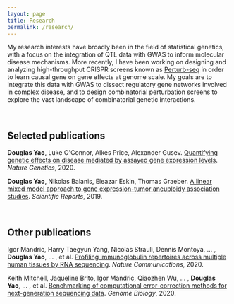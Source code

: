 ```yaml
---
layout: page
title: Research
permalink: /research/
---
```


My research interests have broadly been in the field of statistical genetics, with a focus on the integration of QTL data with GWAS to inform molecular disease mechanisms. More recently, I have been working on designing and analyzing high-throughput CRISPR screens known as [Perturb-seq](https://www.sciencedirect.com/science/article/pii/S0092867416316105?via%3Dihub) in order to learn causal gene on gene effects at genome scale. My goals are to integrate this data with GWAS to dissect regulatory gene networks involved in complex disease, and to design combinatorial perturbation screens to explore the vast landscape of combinatorial genetic interactions.

<br/>

## Selected publications

**Douglas Yao**, Luke O'Connor, Alkes Price, Alexander Gusev.
[Quantifying genetic effects on disease mediated by assayed gene expression levels](https://www.nature.com/articles/s41588-020-0625-2).
_Nature Genetics_, 2020.

**Douglas Yao**, Nikolas Balanis, Eleazar Eskin, Thomas Graeber.
[A linear mixed model approach to gene expression-tumor aneuploidy association studies](https://www.nature.com/articles/s41598-019-48302-1).
_Scientific Reports_, 2019.

<br/>

## Other publications
Igor Mandric, Harry Taegyun Yang, Nicolas Strauli, Dennis Montoya, ... , **Douglas Yao**, ... , et al.
[Profiling immunoglobulin repertoires across multiple human tissues by RNA sequencing](https://www.nature.com/articles/s41467-020-16857-7).
_Nature Communications_, 2020.

Keith Mitchell, Jaqueline Brito, Igor Mandric, Qiaozhen Wu, ... , **Douglas Yao**, ... , et al.
[Benchmarking of computational error-correction methods for next-generation sequencing data](https://genomebiology.biomedcentral.com/articles/10.1186/s13059-020-01988-3).
_Genome Biology_, 2020.
